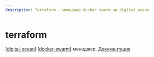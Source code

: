 ```yaml
---
description: Terraform - менеджер docker swarm на digital ocean
---
```

# terraform

[[digital-ocean]] [[docker-swarm]] менеджер. [Документация](https://registry.terraform.io/modules/thojkooi/docker-swarm-mode/digitalocean/latest/submodules/managers)

[//begin]: # "Autogenerated link references for markdown compatibility"
[digital-ocean]: ../lists/digital-ocean "Digital-ocean"
[docker-swarm]: docker-swarm "Docker swarm"
[//end]: # "Autogenerated link references"